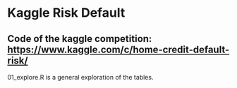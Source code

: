 # Kaggle Risk Default


## Code of the kaggle competition: https://www.kaggle.com/c/home-credit-default-risk/


01_explore.R is a general exploration of the tables.
